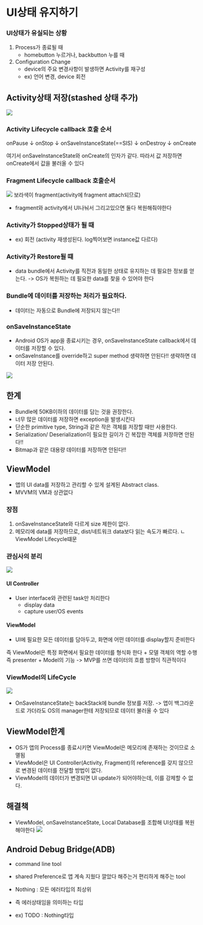 # UI상태 유지하기
### UI상태가 유실되는 상황
1. Process가 종료될 때
    - homebutton 누르거나, backbutton 누를 때
3. Configuration Change
    - device의 주요 변경사항이 발생하면 Activity를 재구성
    - ex) 언어 변경, device 회전
## Activity상태 저장(stashed 상태 추가)
![](https://i.imgur.com/Us9pYjA.png)

### Activity Lifecycle callback 호출 순서
onPause
↓
onStop
↓
onSaveInstanceState(==SIS)
↓
onDestroy
↓
onCreate

여기서 onSaveInstanceState와 onCreate의 인자가 같다. 따라서 값 저장하면 onCreate에서 값을 불러올 수 있다

### Fragment Lifecycle callback 호출순서
![](https://i.imgur.com/EN7rmpi.png)
보라색이 fragment(activity에 fragment attach되므로)
- fragment와 activity에서 UI나눠서 그리고있으면 둘다 복원해줘야한다

### Activity가 Stopped상태가 될 때
- ex) 회전 (activity 재생성된다. log찍어보면 instance값 다르다)

### Activity가 Restore될 떄
- data bundle에서 Activity를 직전과 동일한 상태로 유지하는 데 필요한 정보를 얻는다. -> OS가 복원하는 데 필요한 data를 찾을 수 있어야 한다

### Bundle에 데이터를 저장하는 처리가 필요하다.
- 데이터는 자동으로 Bundle에 저장되지 않는다!!

### onSaveInstanceState
- Android OS가 app을 종료시키는 경우, onSaveInstanceState callback에서 데이터를 저장할 수 있다.
- onSaveInstance를 override하고 super method 생략하면 안된다!! 생략하면 데이터 저장 안된다.

![](https://i.imgur.com/qM0mAj3.png)

## 한계
- Bundle에 50KB이하의 데이터를 담는 것을 권장한다.
- 너무 많은 데이터를 저장하면 exception을 발생시킨다
- 단순한 primitive type, String과 같은 작은 객체를 저장할 때만 사용한다.
- Serialization/ Deserialization이 필요한 길이가 긴 복잡한 객체를 저장하면 안된다!!
- Bitmap과 같은 대용량 데이터를 저장하면 안된다!!

## ViewModel
- 앱의 UI data를 저장하고 관리할 수 있게 설계된 Abstract class.
- MVVM의 VM과 상관없다
### 장점
1. onSaveInstanceState와 다르게 size 제한이 없다.
2. 메모리에 data를 저장하므로, dist/네트워크 data보다 읽는 속도가 빠르다. 
ㄴ ViewModel Lifecycle떄문

### 관심사의 분리
![](https://i.imgur.com/6BWumGj.png)
#### UI Controller
- User interface와 관련된 task만 처리한다
    - display data
    - capture user/OS events
#### ViewModel
- UI에 필요한 모든 데이터를 담아두고, 화면에 어떤 데이터를 display할지 준비한다

즉 ViewModel은 특정 화면에서 필요한 데이터를 형식화 한다 + 모델 객체의 역할 수행
즉 presenter + Model의 기능
-> MVP를 쓰면 데이터의 흐름 방향이 직관적이다
### ViewModel의 LifeCycle
![](https://i.imgur.com/jMTzJtk.png)

- OnSaveInstanceState는 backStack에 bundle 정보를 저장. -> 앱이 백그라운드로 가더라도 OS의 manager한테 저장되므로 데이터 불러올 수 있다
## ViewModel한계
- OS가 앱의 Process를 종료시키면 ViewModel은 메모리에 존재하는 것이므로 소멸됨
- ViewModel은 UI Controller(Activity, Fragment)의 reference를 갖지 않으므로 변경된 데이터를 전달할 방법이 없다.
- ViewModel의 데이터가 변경되면 UI update가 되어야하는데, 이를 강제할 수 없다.

## 해결책
- ViewModel, onSaveInstanceState, Local Database를 조합해 UI상태를 복원해야한다 
![](https://i.imgur.com/TnUpsZb.png)

## Android Debug Bridge(ADB)
- command line tool
- shared Preference로 앱 계속 지웠다 깔았다 해주는거 편리하게 해주는 tool

- Nothing : 모든 에러타입의 최상위
- 즉 에러상태임을 의미하는 타입
- ex) TODO : Nothing타입